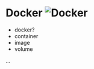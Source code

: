 Docker ![Docker](https://img.shields.io/badge/Docker-2496ED?style=flat-square&logo=docker&logoColor=white)
=======================
* docker?
* container
* image
* volume

...
